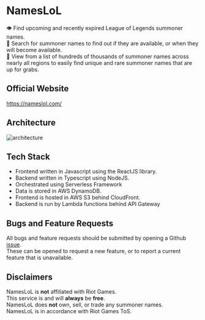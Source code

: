 # NamesLoL

👁️ Find upcoming and recently expired League of Legends summoner names.  
🔎 Search for summoner names to find out if they are available, or when they will become available.  
📒 View from a list of hundreds of thousands of summoner names across nearly all regions to easily find unique and rare summoner names that are up for grabs.

## Official Website
https://nameslol.com/

## Architecture
![architecture](https://i.imgur.com/MnuaMxk.png)

## Tech Stack
- Frontend written in Javascript using the ReactJS library.
- Backend written in Typescript using NodeJS.
- Orchestrated using Serverless Framework
- Data is stored in AWS DynamoDB.
- Frontend is hosted in AWS S3 behind CloudFront.
- Backend is run by Lambda functions behind API Gateway

## Bugs and Feature Requests
All bugs and feature requests should be submitted by opening a Github [issue](https://github.com/bricefrisco/NamesLoL/issues).  
These can be opened to request a new feature, or to report a current feature that is unavailable.

## Disclaimers
NamesLoL is **not** affiliated with Riot Games.  
This service is and will **always** be **free**.  
NamesLoL does **not** own, sell, or trade any summoner names.  
NamesLoL is in accordance with Riot Games ToS.
